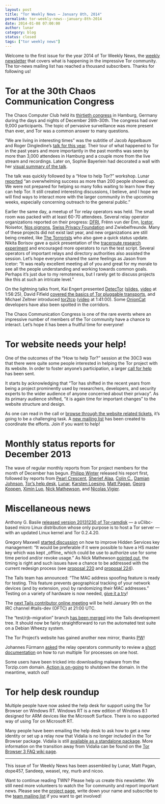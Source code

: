```yaml
---
layout: post
title: "Tor Weekly News — January 8th, 2014"
permalink: tor-weekly-news--january-8th-2014
date: 2014-01-08 07:00:00
author: lunar
category: blog
status: closed
tags: ["tor weekly news"]
---
```


Welcome to the first issue for the year 2014 of Tor Weekly News, the [weekly newsletter](https://lists.torproject.org/cgi-bin/mailman/listinfo/tor-news) that covers what is happening in the impressive Tor community. The tor-news mailing list has reached a thousand subscribers. Thanks for following us!

Tor at the 30th Chaos Communication Congress
============================================

The Chaos Computer Club held its [thirtieth congress](https://events.ccc.de/congress/2013/) in Hamburg, Germany during the days and nights of December 26th-30th. The congress had over 9,000 participants. The topic of pervasive surveillance was more present than ever, and Tor was a common answer to many questions.

“We are living in interesting times” was the subtitle of Jacob Appelbaum  
 and Roger Dingledine’s [talk for this year](http://media.ccc.de/browse/congress/2013/30C3_-_5423_-_en_-_saal_1_-_201312272030_-_the_tor_network_-_jacob_-_arma.html). Their tour of what happened to Tor in the past years and more importantly in the past months was seen by more than 3,000 attendees in Hamburg and a couple more from the live stream and recordings. Later on, Sophie Bayerlein had decorated a wall with her [visual summary of the talk](https://events.ccc.de/congress/2013/wiki/Projects:VisualNotes#The_TOR_Project).

The talk was quickly followed by a “How to help Tor?” workshop. Lunar [reported](https://lists.torproject.org/pipermail/tor-reports/2014-January/000420.html) “an overwhelming success as more than 200 people showed up. We were not prepared for helping so many folks waiting to learn how they can help Tor. It still created interesting discussions, I believe, and I hope we will find ways to interact more with the larger community in the upcoming weeks, especially concerning outreach to the general public.”

Earlier the same day, a meetup of Tor relay operators was held. The small room was packed with at least 60-70 attendees. Several relay operator organizations reported on their progress: [DFRI](https://www.dfri.se/wiki/20131227-DFRI.pdf), Frënn vun der Ënn, [Icetor](http://icetor.is/slides/icetor-relay-slides.pdf), Noisetor, [Nos oignons](https://nos-oignons.net/Pr%C3%A9sentations/30C3/2013-12-27-30C3-Tor_relay_ops-Nos-oignons.pdf), [Swiss Privacy Foundation](http://www.privacyfoundation.ch/assets/files/presentation_association_20131227.pdf) and Zwiebelfreunde. Many of these projects did not exist last year, and new organizations are still being created, like [The Torrorists](http://www.torrorists.de/) who also gave a quick status update. Nikita Borisov gave a quick presentation of the [traceroute research experiment](http://web.engr.illinois.edu/~das17/tor-traceroute_v1.html) and encouraged more operators to run the test script. Several operators of important relays and directory authorities also assisted the session. Let’s hope everyone shared the same feelings as Jason from Icetor: “It was really excellent meeting all of you and great for my morale to see all the people understanding and working towards common goals. Perhaps it’s just due to my remoteness, but I rarely get to discuss projects like this at such an intricate level.”

On the lightning talks front, Kai Engert presented [DetecTor](http://detector.io/) ([slides](https://events.ccc.de/congress/2013/wiki/images/1/1b/LT-Day_3-14.45-DetecTor.IO.pdf), [video](http://media.ccc.de/browse/congress/2013/30C3_-_5563_-_en_-_saal_g_-_201312291245_-_lightning_talks_day_3_-_nickfarr.html) at 1:56:25), David Fifield [covered the basics of Tor pluggable transports](https://www.bamsoftware.com/talks/30c3-pt/), and Michael Zeltner introduced [tor2tcp](https://poum.niij.org/) ([video](http://media.ccc.de/browse/congress/2013/30C3_-_5564_-_en_-_saal_g_-_201312301245_-_lightning_talks_day_4_-_nickfarr.html) at 1:41:00). Some [OnionCat](https://www.onioncat.org/) developers have also been spotted in the corridors.

The Chaos Communication Congress is one of the rare events where an impressive number of members of the Tor community have a chance to interact. Let’s hope it has been a fruitful time for everyone!

Tor website needs your help!
============================

One of the outcomes of the “How to help Tor?” session at the 30C3 was that there were quite some people interested in helping the Tor project with its website. In order to foster anyone’s participation, a larger [call for help](https://blog.torproject.org/blog/tor-website-needs-your-help) has been sent.

It starts by acknowledging that “Tor has shifted in the recent years from being a project prominently used by researchers, developers, and security experts to the wider audience of anyone concerned about their privacy”. As its primary audience shifted, “it is again time for important changes” to the website structure and design.

As one can read in the call or [browse through the website related tickets](https://trac.torproject.org/projects/tor/query?component=Website&order=status), it’s going to be a challenging task. A [new mailing list](https://lists.torproject.org/pipermail/tor-reports/2013-December/000414.html) has been created to coordinate the efforts. Join if you want to help!

Monthly status reports for December 2013
========================================

The wave of regular monthly reports from Tor project members for the month of December has begun. [Philipp Winter](https://lists.torproject.org/pipermail/tor-reports/2013-December/000414.html) released his report first, followed by reports from [Pearl Crescent](https://lists.torproject.org/pipermail/tor-reports/2013-December/000415.html), [Sherief Alaa](https://lists.torproject.org/pipermail/tor-reports/2014-January/000416.html), [Colin C.](https://lists.torproject.org/pipermail/tor-reports/2014-January/000417.html), [Damian Johnson](https://lists.torproject.org/pipermail/tor-reports/2014-January/000418.html), [Tor’s help desk](https://lists.torproject.org/pipermail/tor-reports/2014-January/000419.html), [Lunar](https://lists.torproject.org/pipermail/tor-reports/2014-January/000420.html), [Karsten Loesing](https://lists.torproject.org/pipermail/tor-reports/2014-January/000421.html), [Matt Pagan](https://lists.torproject.org/pipermail/tor-reports/2014-January/000422.html), [Georg Koppen](https://lists.torproject.org/pipermail/tor-reports/2014-January/000423.html), [Ximin Luo](https://lists.torproject.org/pipermail/tor-reports/2014-January/000424.html), [Nick Mathewson](https://lists.torproject.org/pipermail/tor-reports/2014-January/000425.html), and [Nicolas Vigier](https://lists.torproject.org/pipermail/tor-reports/2014-January/000426.html).

Miscellaneous news
==================

Anthony G. Basile [released version 20131230 of Tor-ramdisk](https://lists.torproject.org/pipermail/tor-talk/2014-January/031625.html) — a uClibc-based micro Linux distribution whose only purpose is to host a Tor server — with an updated Linux kernel and Tor 0.2.4.20.

Gregory Maxwell [started discussion](https://lists.torproject.org/pipermail/tor-talk/2013-December/031533.html) on how to improve Hidden Services key management: “It would be preferable if it were possible to have a HS master key which was kept \_offline\_ which could be use to authorize use for some time period and/or revoke usage.” As Nick Mathewson [pointed out](https://lists.torproject.org/pipermail/tor-talk/2013-December/031546.html), the timing is right and such issues have a chance to be addressed with the current redesign process (see [proposal 220](https://gitweb.torproject.org/torspec.git/blob/HEAD:/proposals/220-ecc-id-keys.txt) and [proposal 224](https://gitweb.torproject.org/torspec.git/blob/HEAD:/proposals/224-rend-spec-ng.txt)).

The Tails team has announced: “The MAC address spoofing feature is ready for testing. This feature prevents geographical tracking of your network devices (and by extension, you) by randomizing their MAC addresses.” Testing on a variety of hardware is now needed, [give it a try](https://tails.boum.org/news/spoof-mac/)!

The [next Tails contributor online meeting](https://mailman.boum.org/pipermail/tails-dev/2014-January/004627.html) will be held January 9th on the IRC channel \#tails-dev (OFTC) at 21:00 UTC.

The “test/rjb-migration” branch [has been merged](https://mailman.boum.org/pipermail/tails-dev/2013-December/004562.html) into the Tails development tree. It should now be fairly straightforward to run the automated test suite on a Debian Wheezy system.

The Tor Project’s website has gained another new mirror, thanks [PW](https://lists.torproject.org/pipermail/tor-mirrors/2014-January/000427.html)!

Johannes Fürmann [asked](https://lists.torproject.org/pipermail/tor-relays/2014-January/003564.html) the relay operators community to review a [short documentation](https://gist.github.com/waaaaargh/8271499) on how to run multiple Tor processes on one host.

Some users have been tricked into downloading malware from the Torzip.com domain. [Action is on-going](https://bugs.torproject.org/10529) to shutdown the domain. In the meantime, watch out!

Tor help desk roundup
=====================

Multiple people have now asked the help desk for support using the Tor Browser on Windows RT. Windows RT is a new edition of Windows 8.1 designed for ARM devices like the Microsoft Surface. There is no supported way of using Tor on Microsoft RT.

Many people have been emailing the help desk to ask how to get a new identity or set up a relay now that Vidalia is no longer included in the Tor Browser package. Vidalia is still [available as a standalone package](https://people.torproject.org/~erinn/vidalia-standalone-bundles/). More information on the transition away from Vidalia can be found on the [Tor Browser 3 FAQ wiki page](https://trac.torproject.org/projects/tor/wiki/doc/TorBrowserBundle3FAQ).

* * * * *

This issue of Tor Weekly News has been assembled by Lunar, Matt Pagan, dope457, Sandeep, weasel, rey, murb and nicoo.

Want to continue reading TWN? Please help us create this newsletter. We still need more volunteers to watch the Tor community and report important news. Please see the [project page](https://trac.torproject.org/projects/tor/wiki/TorWeeklyNews), write down your name and subscribe to the [team mailing list](https://lists.torproject.org/cgi-bin/mailman/listinfo/news-team) if you want to get involved!
